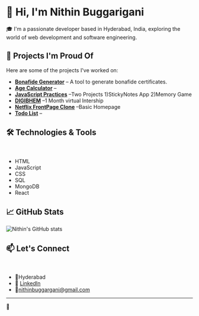 # 👋 Hi, I'm Nithin Buggarigani

🎓 I'm a passionate developer based in Hyderabad, India, exploring the world of web development and software engineering.

## 🚀 Projects I'm Proud Of

Here are some of the projects I've worked on:

- **[Bonafide Generator](https://github.com/bnithin215/Bonafide-Generator)** – A tool to generate bonafide certificates.​
- **[Age Calculator](https://github.com/bnithin215/Age-calculator-)** –​
- **[JavaScript Practices](https://github.com/bnithin215/JavaScript-Practices)** –​Two Projects 1)StickyNotes App 2)Memory Game 
- **[DIGIBHEM](https://github.com/bnithin215/DIGIBHEM)** –​1 Month virtual Intership
- **[Netflix FrontPage Clone](https://github.com/bnithin215/Netflix-FrontPage)** –​Basic Homepage
- **[Todo List](https://github.com/bnithin215/Todo-list-)** –​


## 🛠️ Technologies & Tools

​

- HTML ​
- ​JavaScript
- ​CSS
- SQL
- MongoDB
- React

## 📈 GitHub Stats

![Nithin's GitHub stats](https://github-readme-stats.vercel.app/api?username=bnithin215\&show_icons=true\&theme=radical)

## 📫 Let's Connect

​

- 📍​Hyderabad
- 💼 [LinkedIn]( https://www.linkedin.com/in/nithin-buggarigani-a4625524b/)​
- 📧​nithinbuggargani@gmail.com

---

🌟​
